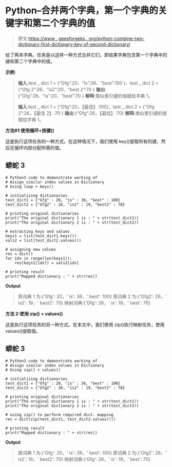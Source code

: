 # Python–合并两个字典，第一个字典的关键字和第二个字典的值

> 原文:[https://www . geesforgeks . org/python-combine-two-dictionary-first-dictionary-key-of-second-dictionary/](https://www.geeksforgeeks.org/python-combine-two-dictionaries-having-key-of-the-first-dictionary-and-value-of-the-second-dictionary/)

给了两本字典。任务是以这样一种方式合并它们，即结果字典包含第一个字典中的键和第二个字典中的值。

**示例:**

> **输入**:test _ dict 1 = {“Gfg”:20、“is”:36、“best”:100 }、test _ dict 2 = {“Gfg 2”:26、“is2”:20、“best 2”:70 }
> **输出**:{“Gfg”:26、“is”:20、“best”:70 }
> **解释**:类似索引键的值赋给字典 1。
> 
> **输入**:test _ dict 1 = {“Gfg”:20，【最佳】:100}，test _ dict 2 = {“Gfg 2”:26，【最佳 2】:70 }
> **输出**:{“Gfg”:26，【最佳】:70}
> **解释**:类似索引键的值赋给字典 1。

**方法#1:使用循环+按键()**

这是执行这项任务的一种方式。在这种情况下，我们使用 key()提取所有的键，然后在循环内部分配所需的值。

## 蟒蛇 3

```
# Python3 code to demonstrate working of 
# Assign similar index values in Dictionary
# Using loop + keys()

# initializing dictionaries
test_dict1 = {"Gfg" : 20, "is" : 36, "best" : 100}
test_dict2 = {"Gfg2" : 26, "is2" : 19, "best2" : 70}

# printing original dictionaries
print("The original dictionary 1 is : " + str(test_dict1))
print("The original dictionary 2 is : " + str(test_dict2))

# extracting keys and values
keys1 = list(test_dict1.keys())
vals2 = list(test_dict2.values())

# assigning new values 
res = dict()
for idx in range(len(keys1)):
    res[keys1[idx]] = vals2[idx]

# printing result 
print("Mapped dictionary : " + str(res)) 
```

**Output**

> 原词典 1 为:{'Gfg': 20，' is': 36，' best': 100}
> 原词典 2 为:{'Gfg2': 26，' is2': 19，' best2': 70}
> 映射词典:{'Gfg': 26，' is': 19，' best': 70}

**方法 2:使用 zip() + values()**

这是执行这项任务的另一种方式。在本文中，我们使用 zip()执行映射任务，使用 values()提取值。

## 蟒蛇 3

```
# Python3 code to demonstrate working of 
# Assign similar index values in Dictionary
# Using zip() + values()

# initializing dictionaries
test_dict1 = {"Gfg" : 20, "is" : 36, "best" : 100}
test_dict2 = {"Gfg2" : 26, "is2" : 19, "best2" : 70}

# printing original dictionaries
print("The original dictionary 1 is : " + str(test_dict1))
print("The original dictionary 2 is : " + str(test_dict2))

# using zip() to perform required dict. mapping 
res = dict(zip(test_dict1, test_dict2.values()))

# printing result 
print("Mapped dictionary : " + str(res)) 
```

**Output**

> 原词典 1 为:{'Gfg': 20，' is': 36，' best': 100}
> 原词典 2 为:{'Gfg2': 26，' is2': 19，' best2': 70}
> 映射词典:{'Gfg': 26，' is': 19，' best': 70}